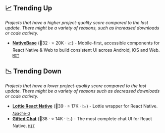 ## 📈 Trending Up

_Projects that have a higher project-quality score compared to the last update. There might be a variety of reasons, such as increased downloads or code activity._

- <b><a href="https://github.com/GeekyAnts/NativeBase">NativeBase</a></b> (🥈32 ·  ⭐ 20K · 📈) - Mobile-first, accessible components for React Native & Web to build consistent UI across Android, iOS and Web. <code><a href="http://bit.ly/34MBwT8">MIT</a></code>

## 📉 Trending Down

_Projects that have a lower project-quality score compared to the last update. There might be a variety of reasons such as decreased downloads or code activity._

- <b><a href="https://github.com/lottie-react-native/lottie-react-native">Lottie React Native</a></b> (🥇39 ·  ⭐ 17K · 📉) - Lottie wrapper for React Native. <code><a href="http://bit.ly/3nYMfla">Apache-2</a></code>
- <b><a href="https://github.com/FaridSafi/react-native-gifted-chat">Gifted Chat</a></b> (🥇38 ·  ⭐ 14K · 📉) - The most complete chat UI for React Native. <code><a href="http://bit.ly/34MBwT8">MIT</a></code>

